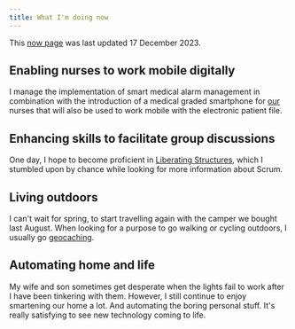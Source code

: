 ```yaml
---
title: What I'm doing now
---
```


This [now page](http://nownownow.com/about) was last updated 17 December 2023.

## Enabling nurses to work mobile digitally

I manage the implementation of smart medical alarm management in combination with the introduction of a medical graded smartphone for [our](https://maasstadziekenhuis.nl) nurses that will also be used to work mobile with the electronic patient file.

## Enhancing skills to facilitate group discussions

One day, I hope to become proficient in [Liberating Structures](https://liberatingstructures.com), which I stumbled upon by chance while looking for more information about Scrum.

## Living outdoors

I can't wait for spring, to start travelling again with the camper we bought last August.
When looking for a purpose to go walking or cycling outdoors, I usually go [geocaching](https://www.geocaching.com).

## Automating home and life

My wife and son sometimes get desperate when the lights fail to work after I have been tinkering with them. However, I still continue to enjoy smartening our home a lot. And automating the boring personal stuff. It's really satisfying to see new technology coming to life.
